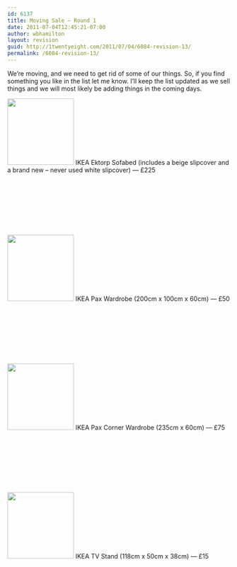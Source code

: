 ```yaml
---
id: 6137
title: Moving Sale — Round 1
date: 2011-07-04T12:45:21-07:00
author: wbhamilton
layout: revision
guid: http://1twentyeight.com/2011/07/04/6084-revision-13/
permalink: /6084-revision-13/
---
```

We&#8217;re moving, and we need to get rid of some of our things. So, if you find something you like in the list let me know. I&#8217;ll keep the list updated as we sell things and we will most likely be adding things in the coming days.

[<img class="alignleft size-thumbnail wp-image-6127" title="DSCN2393" src="http://1twentyeight.com/wp-content/uploads/2011/07/DSCN2393-150x150.jpg" alt="" width="150" height="150" />](http://1twentyeight.com/wp-content/uploads/2011/07/DSCN2393.jpg) IKEA Ektorp Sofabed (includes a beige slipcover and a brand new &#8211; never used white slipcover) — £225

&nbsp;

&nbsp;

&nbsp;

&nbsp;

[<img class="alignleft size-thumbnail wp-image-6123" title="DSCN2389" src="http://1twentyeight.com/wp-content/uploads/2011/07/DSCN2389-150x150.jpg" alt="" width="150" height="150" />](http://1twentyeight.com/wp-content/uploads/2011/07/DSCN2389.jpg) IKEA Pax Wardrobe (200cm x 100cm x 60cm) — £50

&nbsp;

&nbsp;

&nbsp;

&nbsp;

[<img class="alignleft size-thumbnail wp-image-6128" title="DSCN2395" src="http://1twentyeight.com/wp-content/uploads/2011/07/DSCN2395-150x150.jpg" alt="" width="150" height="150" />](http://1twentyeight.com/wp-content/uploads/2011/07/DSCN2395.jpg) IKEA Pax Corner Wardrobe (235cm x 60cm) — £75

&nbsp;

&nbsp;

&nbsp;

&nbsp;

[<img class="alignnone size-thumbnail wp-image-6126" title="DSCN2392" src="http://1twentyeight.com/wp-content/uploads/2011/07/DSCN2392-150x150.jpg" alt="" width="150" height="150" />](http://1twentyeight.com/wp-content/uploads/2011/07/DSCN2392.jpg) IKEA TV Stand (118cm x 50cm x 38cm) — £15

&nbsp;